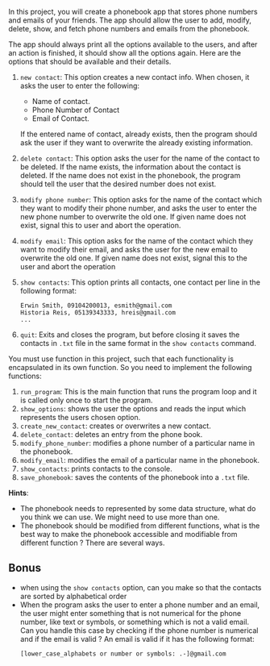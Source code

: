 In this project, you will create a phonebook app that stores phone numbers and emails of your friends. The app should allow the user to add, modify, delete, show, and fetch phone numbers and emails from the phonebook.

The app should always print all the options available to the users, and after an action is finished, it should show all the options again. Here are the options that should be available and their details.

1. `new contact`: This option creates a new contact info. When chosen, it asks the user to enter the following:
    * Name of contact.
    * Phone Number of Contact
    * Email of Contact.

    If the entered name of contact, already exists, then the program should ask the user if they want to overwrite the already existing information.

2. `delete contact`: This option asks the user for the name of the contact to be deleted. If the name exists, the information about the contact is deleted. If the name does not exist in the phonebook, the program should tell the user that the desired number does not exist.

3. `modify phone number`: This option asks for the name of the contact which they want to modify their phone number, and asks the user to enter the new phone number to overwrite the old one. If given name does not exist, signal this to user and abort the operation.

4. `modify email`: This option asks for the name of the contact which they want to modify their email, and asks the user for the new email to overwrite the old one. If given name does not exist, signal this to the user and abort the operation

5. `show contacts`: This option prints all contacts, one contact per line in the following format:
    ```
    Erwin Smith, 09104200013, esmith@gmail.com
    Historia Reis, 05139343333, hreis@gmail.com
    ...
    ```
6. `quit`: Exits and closes the program, but before closing it saves the contacts in `.txt` file in the same format in the `show contacts` command.

You must use function in this project, such that each functionality is encapsulated in its own function. So you need to implement the following functions:   
1. `run_program`: This is the main function that runs the program loop and it is called only once to start the program.   
2. `show_options`: shows the user the options and reads the input which represents the users chosen option.   
3. `create_new_contact`: creates or overwrites a new contact.    
4. `delete_contact`: deletes an entry from the phone book.  
5. `modify_phone_number`: modifies a phone number of a particular name in the phonebook.   
6. `modify_email`: modifies the email of a particular name in the phonebook.     
7. `show_contacts`: prints contacts to the console.   
8. `save_phonebook`: saves the contents of the phonebook into a `.txt` file.


**Hints**:
* The phonebook needs to represented by some data structure, what do you think we can use. We might need to use more than one.
* The phonebook should be modified from different functions, what is the best way to make the phonebook accessible and modifiable from different function ? There are several ways.

## Bonus
* when using the `show contacts` option, can you make so that the contacts are sorted by alphabetical order
* When the program asks the user to enter a phone number and an email, the user might enter something that is not numerical for the phone number, like text or symbols, or something which is not a valid email. Can you handle this case by checking if the phone number is numerical and if the email is valid ? An email is valid if it has the following format:
    ```
    [lower_case_alphabets or number or symbols: .-]@gmail.com
    ```
